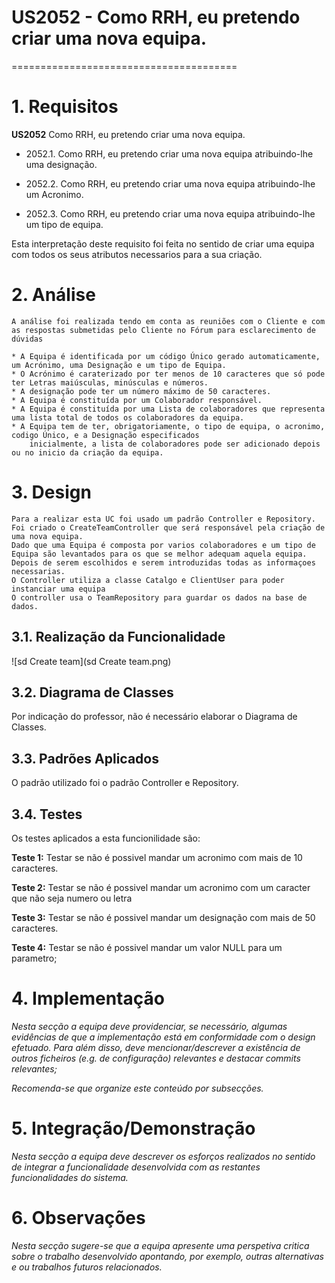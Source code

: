 # US2052 - Como RRH, eu pretendo criar uma nova equipa.
=======================================


# 1. Requisitos

**US2052** Como RRH, eu pretendo criar uma nova equipa.

- 2052.1. Como RRH, eu pretendo criar uma nova equipa atribuindo-lhe uma designação.

- 2052.2. Como RRH, eu pretendo criar uma nova equipa atribuindo-lhe um Acronimo.

- 2052.3. Como RRH, eu pretendo criar uma nova equipa atribuindo-lhe um tipo de equipa.

Esta interpretação deste requisito foi feita no sentido de criar uma equipa com todos os seus atributos necessarios para a sua criação.

# 2. Análise
    
    A análise foi realizada tendo em conta as reuniões com o Cliente e com as respostas submetidas pelo Cliente no Fórum para esclarecimento de dúvidas
	
    * A Equipa é identificada por um código Único gerado automaticamente, um Acrónimo, uma Designação e um tipo de Equipa.
    * O Acrónimo é caraterizado por ter menos de 10 caracteres que só pode ter Letras maiúsculas, minúsculas e números.
    * A designação pode ter um número máximo de 50 caracteres.
    * A Equipa é constituída por um Colaborador responsável.
    * A Equipa é constituída por uma Lista de colaboradores que representa uma lista total de todos os colaboradores da equipa.
    * A Equipa tem de ter, obrigatoriamente, o tipo de equipa, o acronimo, codigo Único, e a Designação especificados 
        inicialmente, a lista de colaboradores pode ser adicionado depois  ou no inicio da criação da equipa.
# 3. Design

    Para a realizar esta UC foi usado um padrão Controller e Repository.
    Foi criado o CreateTeamController que será responsável pela criação de uma nova equipa.
    Dado que uma Equipa é composta por varios colaboradores e um tipo de Equipa são levantados para os que se melhor adequam aquela equipa.
    Depois de serem escolhidos e serem introduzidas todas as informaçoes necessarias.
    O Controller utiliza a classe Catalgo e ClientUser para poder instanciar uma equipa
    O controller usa o TeamRepository para guardar os dados na base de dados.


## 3.1. Realização da Funcionalidade

![sd Create team](sd Create team.png)

## 3.2. Diagrama de Classes

Por indicação do professor, não é necessário elaborar o Diagrama de Classes.
## 3.3. Padrões Aplicados
O padrão utilizado foi o padrão Controller e Repository.

## 3.4. Testes 
Os testes aplicados a esta funcionilidade são:

**Teste 1:** Testar se não é possivel mandar um acronimo com mais de 10 caracteres.

**Teste 2:** Testar se não é possivel mandar um acronimo com um caracter que não seja numero ou letra

**Teste 3:** Testar se não é possivel mandar um designação com mais de 50 caracteres.

**Teste 4:** Testar se não é possivel mandar um valor NULL para um parametro;

# 4. Implementação

*Nesta secção a equipa deve providenciar, se necessário, algumas evidências de que a implementação está em conformidade com o design efetuado. Para além disso, deve mencionar/descrever a existência de outros ficheiros (e.g. de configuração) relevantes e destacar commits relevantes;*

*Recomenda-se que organize este conteúdo por subsecções.*

# 5. Integração/Demonstração

*Nesta secção a equipa deve descrever os esforços realizados no sentido de integrar a funcionalidade desenvolvida com as restantes funcionalidades do sistema.*

# 6. Observações

*Nesta secção sugere-se que a equipa apresente uma perspetiva critica sobre o trabalho desenvolvido apontando, por exemplo, outras alternativas e ou trabalhos futuros relacionados.*



